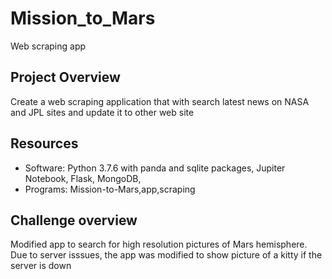 # Mission_to_Mars
Web scraping app

## Project Overview
Create a web scraping application that with search latest news on NASA and JPL sites and update it to other web site

## Resources

-	Software: Python 3.7.6 with panda and sqlite packages, Jupiter Notebook, Flask, MongoDB, 
- Programs: Mission-to-Mars,app,scraping


## Challenge overview
Modified app to search for high resolution pictures of Mars hemisphere. 
Due to server isssues, the app was modified to show picture of a kitty if the server is down

